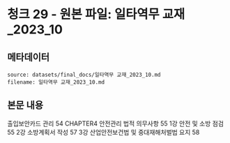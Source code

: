 # 청크 29 - 원본 파일: 일타역무 교재_2023_10

## 메타데이터

```
source: datasets/final_docs/일타역무 교재_2023_10.md
filename: 일타역무 교재_2023_10.md
```

## 본문 내용

출입보안카드 관리 54 CHAPTER4 안전관리 법적 의무사항 55 1강 안전 및 소방 점검 55 2강 소방계획서 작성 57 3강 산업안전보건법 및 중대재해처벌법 요지 58